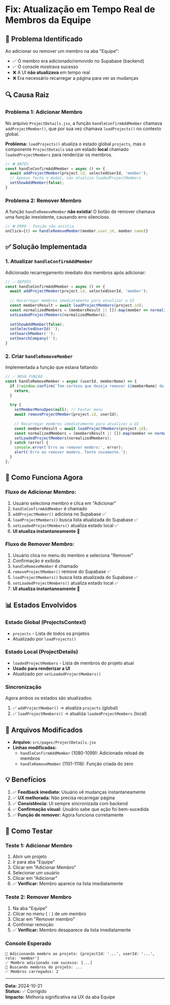 # Fix: Atualização em Tempo Real de Membros da Equipe

## 🐛 Problema Identificado

Ao adicionar ou remover um membro na aba "Equipe":
- ✅ O membro era adicionado/removido no Supabase (backend)
- ✅ O console mostrava sucesso
- ❌ A UI **não atualizava** em tempo real
- ❌ Era necessário recarregar a página para ver as mudanças

## 🔍 Causa Raiz

### Problema 1: Adicionar Membro
No arquivo `ProjectDetails.jsx`, a função `handleConfirmAddMember` chamava `addProjectMember()`, que por sua vez chamava `loadProjects()` no contexto global.

**Problema:** `loadProjects()` atualiza o estado global `projects`, mas o componente `ProjectDetails` usa um estado **local** chamado `loadedProjectMembers` para renderizar os membros.

```javascript
// ❌ ANTES
const handleConfirmAddMember = async () => {
  await addProjectMember(project.id, selectedUserId, 'member');
  // Apenas fecha o modal, não atualiza loadedProjectMembers
  setShowAddMember(false);
}
```

### Problema 2: Remover Membro
A função `handleRemoveMember` **não existia**! O botão de remover chamava uma função inexistente, causando erro silencioso.

```javascript
// ❌ ERRO - Função não existia
onClick={() => handleRemoveMember(member.user_id, member.name)}
```

## ✅ Solução Implementada

### 1. Atualizar `handleConfirmAddMember`
Adicionado recarregamento imediato dos membros após adicionar:

```javascript
// ✅ DEPOIS
const handleConfirmAddMember = async () => {
  await addProjectMember(project.id, selectedUserId, 'member');
  
  // Recarregar membros imediatamente para atualizar a UI
  const membersResult = await loadProjectMembers(project.id);
  const normalizedMembers = (membersResult || []).map(member => normalizeMember(member));
  setLoadedProjectMembers(normalizedMembers);
  
  setShowAddMember(false);
  setSelectedUserId('');
  setSearchMember('');
  setSearchCompany('');
}
```

### 2. Criar `handleRemoveMember`
Implementada a função que estava faltando:

```javascript
// ✅ NOVA FUNÇÃO
const handleRemoveMember = async (userId, memberName) => {
  if (!window.confirm(`Tem certeza que deseja remover ${memberName} do projeto?`)) {
    return;
  }
  
  try {
    setMemberMenuOpen(null); // Fechar menu
    await removeProjectMember(project.id, userId);
    
    // Recarregar membros imediatamente para atualizar a UI
    const membersResult = await loadProjectMembers(project.id);
    const normalizedMembers = (membersResult || []).map(member => normalizeMember(member));
    setLoadedProjectMembers(normalizedMembers);
  } catch (error) {
    console.error('Erro ao remover membro:', error);
    alert('Erro ao remover membro. Tente novamente.');
  }
};
```

## 🎯 Como Funciona Agora

### Fluxo de Adicionar Membro:
1. Usuário seleciona membro e clica em "Adicionar"
2. `handleConfirmAddMember` é chamado
3. `addProjectMember()` adiciona no Supabase ✅
4. `loadProjectMembers()` busca lista atualizada do Supabase ✅
5. `setLoadedProjectMembers()` atualiza estado local ✅
6. **UI atualiza instantaneamente** 🎉

### Fluxo de Remover Membro:
1. Usuário clica no menu do membro e seleciona "Remover"
2. Confirmação é exibida
3. `handleRemoveMember` é chamado
4. `removeProjectMember()` remove do Supabase ✅
5. `loadProjectMembers()` busca lista atualizada do Supabase ✅
6. `setLoadedProjectMembers()` atualiza estado local ✅
7. **UI atualiza instantaneamente** 🎉

## 📊 Estados Envolvidos

### Estado Global (ProjectsContext)
- `projects` - Lista de todos os projetos
- Atualizado por `loadProjects()`

### Estado Local (ProjectDetails)
- `loadedProjectMembers` - Lista de membros do projeto atual
- **Usado para renderizar a UI**
- Atualizado por `setLoadedProjectMembers()`

### Sincronização
Agora ambos os estados são atualizados:
1. ✅ `addProjectMember()` → atualiza `projects` (global)
2. ✅ `loadProjectMembers()` → atualiza `loadedProjectMembers` (local)

## 🔧 Arquivos Modificados

- **Arquivo:** `src/pages/ProjectDetails.jsx`
- **Linhas modificadas:**
  - `handleConfirmAddMember` (1080-1099): Adicionado reload de membros
  - `handleRemoveMember` (1101-1118): Função criada do zero

## 💡 Benefícios

1. ✅ **Feedback imediato:** Usuário vê mudanças instantaneamente
2. ✅ **UX melhorada:** Não precisa recarregar página
3. ✅ **Consistência:** UI sempre sincronizada com backend
4. ✅ **Confirmação visual:** Usuário sabe que ação foi bem-sucedida
5. ✅ **Função de remover:** Agora funciona corretamente

## 🧪 Como Testar

### Teste 1: Adicionar Membro
1. Abrir um projeto
2. Ir para aba "Equipe"
3. Clicar em "Adicionar Membro"
4. Selecionar um usuário
5. Clicar em "Adicionar"
6. ✅ **Verificar:** Membro aparece na lista imediatamente

### Teste 2: Remover Membro
1. Na aba "Equipe"
2. Clicar no menu (⋮) de um membro
3. Clicar em "Remover membro"
4. Confirmar remoção
5. ✅ **Verificar:** Membro desaparece da lista imediatamente

### Console Esperado
```
👥 Adicionando membro ao projeto: {projectId: '...', userId: '...', role: 'member'}
✅ Membro adicionado com sucesso: [...]
👥 Buscando membros do projeto: ...
✅ Membros carregados: 2
```

---

**Data:** 2024-10-21  
**Status:** ✅ Corrigido  
**Impacto:** Melhoria significativa na UX da aba Equipe
